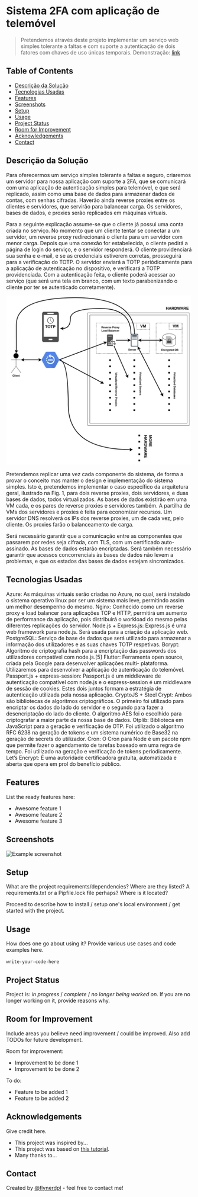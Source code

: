 # Sistema 2FA com aplicação de telemóvel
> Pretendemos através deste projeto implementar um serviço web simples tolerante a faltas e com suporte a autenticação de dois fatores com chaves de uso únicas temporais.
> Demonstração: [link](https://www.twofa.westeurope.cloudapp.azure.com) <!-- If you have the project hosted somewhere, include the link here. -->

## Table of Contents
* [Descrição da Solução](#descrição-da-solução)
* [Tecnologias Usadas](#tecnologias-usadas)
* [Features](#features)
* [Screenshots](#screenshots)
* [Setup](#setup)
* [Usage](#usage)
* [Project Status](#project-status)
* [Room for Improvement](#room-for-improvement)
* [Acknowledgements](#acknowledgements)
* [Contact](#contact)
<!-- * [License](#license) -->


## Descrição da Solução
  Para oferecermos um serviço simples tolerante a faltas e seguro, criaremos um servidor para nossa aplicação com suporte a 2FA, que se comunicará com uma aplicação de autenticação simples para telemóvel, e que será replicado, assim como uma base de dados para armazenar dados de contas, com senhas cifradas. Haverão ainda reverse proxies entre os clientes e servidores, que servirão para balancear carga. Os servidores, bases de dados, e proxies serão replicados em máquinas virtuais. 
  
  Para a seguinte explicação assume-se que o cliente já possui uma conta criada no serviço. No momento que um cliente tentar se conectar a um servidor, um reverse proxy redirecionará o cliente para um servidor com menor carga. Depois que uma conexão for estabelecida, o cliente pedirá a página de login do serviço, e o servidor responderá. O cliente providenciará sua senha e e-mail, e se as credenciais estiverem corretas, prosseguirá para a verificação do TOTP. O servidor enviará a TOTP periódicamente para a aplicação de autenticação no dispositivo, e verificará a TOTP providenciada. Com a autenticação feita, o cliente poderá acessar ao serviço (que será uma tela em branco, com um texto parabenizando o cliente por ter se autenticado corretamente).

<img src="https://github.com/luisfelipeSB/fault_tolerant_2fa_service/blob/main/Documents/arquitetura.png" width="500">

Pretendemos replicar uma vez cada componente do sistema, de forma a provar o conceito mas manter o design e implementação do sistema simples. Isto é, pretendemos implementar o caso específico da arquitetura geral, ilustrado na Fig. 1, para dois reverse proxies, dois servidores, e duas bases de dados, todos virtualizados. As bases de dados existirão em uma VM cada, e os pares de reverse proxies e servidores também. A partilha de VMs dos servidores e proxies é feita para economizar recursos. Um servidor DNS resolverá os IPs dos reverse proxies, um de cada vez, pelo cliente. Os proxies farão o balanceamento de carga. 

Será necessário garantir que a comunicação entre as componentes que passarem por redes seja cifrada, com TLS, com um certificado auto-assinado. As bases de dados estarão encriptadas. Será também necessário garantir que acessos concorrenciais às bases de dados não levem a problemas, e que os estados das bases de dados estejam sincronizados. 



## Tecnologias Usadas
Azure: As máquinas virtuais serão criadas no Azure, no qual, será instalado o sistema operativo linux por ser um sistema mais leve, permitindo assim um melhor desempenho do mesmo.
Nginx: Conhecido como um reverse proxy e load balancer para aplicações TCP e HTTP, permitirá um aumento de performance da aplicação, pois distribuirá o workload do mesmo pelas diferentes replicações do servidor.
Node.js + Express.js: Express.js é uma web framework para node.js. Será usada para a criação da aplicação web.
PostgreSQL: Serviço de base de dados que será utilizado para armazenar a informação dos utilizadores e as suas chaves TOTP respetivas.
Bcrypt: Algoritmo de criptografia hash para a encriptação das passwords dos utilizadores compatível com node.js.[5]
Flutter: Ferramenta open source, criada pela Google para desenvolver aplicações multi- plataforma. Utilizaremos para desenvolver a aplicação de autenticação do telemóvel.
Passport.js + express-session: Passport.js é um middleware de autenticação compatível com node.js e o express-session é um middleware de sessão de cookies. Estes dois juntos formam a estratégia de autenticação utilizada pela nossa aplicação.
CryptoJS + Steel Crypt: Ambos são bibliotecas de algoritmos criptográficos. O primeiro foi utilizado para encriptar os dados do lado do servidor e o segundo para fazer a desencriptação do lado do cliente. O algoritmo AES foi o escolhido para criptografar a maior parte da nossa base de dados.
Otplib: Biblioteca em JavaScript para a geração e verificação de OTP. Foi utilizado o algoritmo RFC 6238 na geração de tokens e um sistema numérico de Base32 na geração de secrets do utilizador. 
Cron: O Cron para Node é um pacote npm que permite fazer o agendamento de tarefas baseado em uma regra de tempo. Foi utilizado na geração e verificação de tokens periodicamente.
Let’s Encrypt: É uma autoridade certificadora gratuita, automatizada e aberta que opera em prol do benefício público.



## Features
List the ready features here:
- Awesome feature 1
- Awesome feature 2
- Awesome feature 3


## Screenshots
![Example screenshot](./img/screenshot.png)
<!-- If you have screenshots you'd like to share, include them here. -->


## Setup
What are the project requirements/dependencies? Where are they listed? A requirements.txt or a Pipfile.lock file perhaps? Where is it located?

Proceed to describe how to install / setup one's local environment / get started with the project.


## Usage
How does one go about using it?
Provide various use cases and code examples here.

`write-your-code-here`


## Project Status
Project is: _in progress_ / _complete_ / _no longer being worked on_. If you are no longer working on it, provide reasons why.


## Room for Improvement
Include areas you believe need improvement / could be improved. Also add TODOs for future development.

Room for improvement:
- Improvement to be done 1
- Improvement to be done 2

To do:
- Feature to be added 1
- Feature to be added 2


## Acknowledgements
Give credit here.
- This project was inspired by...
- This project was based on [this tutorial](https://www.example.com).
- Many thanks to...


## Contact
Created by [@flynerdpl](https://www.flynerd.pl/) - feel free to contact me!


<!-- Optional -->
<!-- ## License -->
<!-- This project is open source and available under the [... License](). -->

<!-- You don't have to include all sections - just the one's relevant to your project -->
